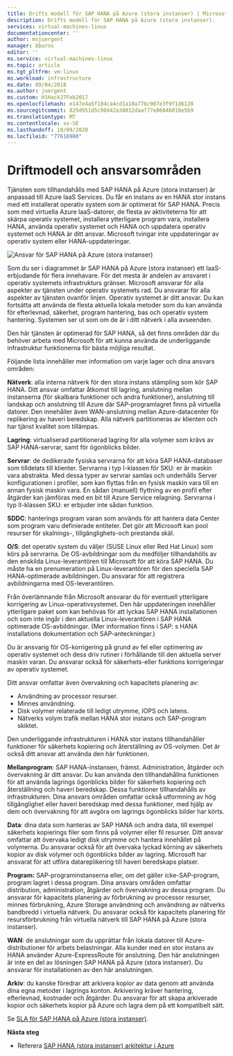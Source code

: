 ```yaml
---
title: Drifts modell för SAP HANA på Azure (stora instanser) | Microsoft Docs
description: Drifts modell för SAP HANA på Azure (stora instanser).
services: virtual-machines-linux
documentationcenter: ''
author: msjuergent
manager: bburns
editor: ''
ms.service: virtual-machines-linux
ms.topic: article
ms.tgt_pltfrm: vm-linux
ms.workload: infrastructure
ms.date: 09/04/2018
ms.author: juergent
ms.custom: H1Hack27Feb2017
ms.openlocfilehash: e147e4a5f104ca4cd1a10a776c907e3f9f1d6128
ms.sourcegitcommit: 829d951d5c90442a38012daaf77e86046018e5b9
ms.translationtype: MT
ms.contentlocale: sv-SE
ms.lasthandoff: 10/09/2020
ms.locfileid: "77616980"
---
```

# <a name="operations-model-and-responsibilities"></a>Driftmodell och ansvarsområden

Tjänsten som tillhandahålls med SAP HANA på Azure (stora instanser) är anpassad till Azure IaaS Services. Du får en instans av en HANA stor instans med ett installerat operativ system som är optimerat för SAP HANA. Precis som med virtuella Azure IaaS-datorer, de flesta av aktiviteterna för att skärpa operativ systemet, installera ytterligare program vara, installera HANA, använda operativ systemet och HANA och uppdatera operativ systemet och HANA är ditt ansvar. Microsoft tvingar inte uppdateringar av operativ system eller HANA-uppdateringar.

![Ansvar för SAP HANA på Azure (stora instanser)](./media/hana-overview-architecture/image2-responsibilities.png)

Som du ser i diagrammet är SAP HANA på Azure (stora instanser) ett IaaS-erbjudande för flera innehavare. För det mesta är andelen av ansvaret i operativ systemets infrastrukturs gränser. Microsoft ansvarar för alla aspekter av tjänsten under operativ systemets rad. Du ansvarar för alla aspekter av tjänsten ovanför linjen. Operativ systemet är ditt ansvar. Du kan fortsätta att använda de flesta aktuella lokala metoder som du kan använda för efterlevnad, säkerhet, program hantering, bas och operativ system hantering. Systemen ser ut som om de är i ditt nätverk i alla avseenden.

Den här tjänsten är optimerad för SAP HANA, så det finns områden där du behöver arbeta med Microsoft för att kunna använda de underliggande infrastruktur funktionerna för bästa möjliga resultat.

Följande lista innehåller mer information om varje lager och dina ansvars områden:

**Nätverk**: alla interna nätverk för den stora instans stämpling som kör SAP HANA. Ditt ansvar omfattar åtkomst till lagring, anslutning mellan instanserna (för skalbara funktioner och andra funktioner), anslutning till landskap och anslutning till Azure där SAP-programlagret finns på virtuella datorer. Den innehåller även WAN-anslutning mellan Azure-datacenter för replikering av haveri beredskap. Alla nätverk partitioneras av klienten och har tjänst kvalitet som tillämpas.

**Lagring**: virtualiserad partitionerad lagring för alla volymer som krävs av SAP HANA-servrar, samt för ögonblicks bilder. 

**Servrar**: de dedikerade fysiska servrarna för att köra SAP HANA-databaser som tilldelats till klienter. Servrarna i typ I-klassen för SKU: er är maskin vara abstrakta. Med dessa typer av servrar samlas och underhålls Server konfigurationen i profiler, som kan flyttas från en fysisk maskin vara till en annan fysisk maskin vara. En sådan (manuell) flyttning av en profil efter åtgärder kan jämföras med en bit till Azure Service relagning. Servrarna i typ II-klassen SKU: er erbjuder inte sådan funktion.

**SDDC**: hanterings program varan som används för att hantera data Center som program varu definierade entiteter. Det gör att Microsoft kan pool resurser för skalnings-, tillgänglighets-och prestanda skäl.

**O/S**: det operativ system du väljer (SUSE Linux eller Red Hat Linux) som körs på servrarna. De OS-avbildningar som du medföljer tillhandahölls av den enskilda Linux-leverantören till Microsoft för att köra SAP HANA. Du måste ha en prenumeration på Linux-leverantören för den speciella SAP HANA-optimerade avbildningen. Du ansvarar för att registrera avbildningarna med OS-leverantören. 

Från överlämnande från Microsoft ansvarar du för eventuell ytterligare korrigering av Linux-operativsystemet. Den här uppdateringen innehåller ytterligare paket som kan behövas för att lyckas SAP HANA installationen och som inte ingår i den aktuella Linux-leverantören i SAP HANA optimerade OS-avbildningar. (Mer information finns i SAP: s HANA installations dokumentation och SAP-anteckningar.) 

Du är ansvarig för OS-korrigering på grund av fel eller optimering av operativ systemet och dess driv rutiner i förhållande till den aktuella server maskin varan. Du ansvarar också för säkerhets-eller funktions korrigeringar av operativ systemet. 

Ditt ansvar omfattar även övervakning och kapacitets planering av:

- Användning av processor resurser.
- Minnes användning.
- Disk volymer relaterade till ledigt utrymme, IOPS och latens.
- Nätverks volym trafik mellan HANA stor instans och SAP-program skiktet.

Den underliggande infrastrukturen i HANA stor instans tillhandahåller funktioner för säkerhets kopiering och återställning av OS-volymen. Det är också ditt ansvar att använda den här funktionen.

**Mellanprogram**: SAP HANA-instansen, främst. Administration, åtgärder och övervakning är ditt ansvar. Du kan använda den tillhandahållna funktionen för att använda lagrings ögonblicks bilder för säkerhets kopiering och återställning och haveri beredskap. Dessa funktioner tillhandahålls av infrastrukturen. Dina ansvars områden omfattar också utformning av hög tillgänglighet eller haveri beredskap med dessa funktioner, med hjälp av dem och övervakning för att avgöra om lagrings ögonblicks bilder har körts.

**Data**: dina data som hanteras av SAP HANA och andra data, till exempel säkerhets kopierings filer som finns på volymer eller fil resurser. Ditt ansvar omfattar att övervaka ledigt disk utrymme och hantera innehållet på volymerna. Du ansvarar också för att övervaka lyckad körning av säkerhets kopior av disk volymer och ögonblicks bilder av lagring. Microsoft har ansvarat för att utföra datareplikering till haveri beredskaps platser.

**Program:** SAP-programinstanserna eller, om det gäller icke-SAP-program, program lagret i dessa program. Dina ansvars områden omfattar distribution, administration, åtgärder och övervakning av dessa program. Du ansvarar för kapacitets planering av förbrukning av processor resurser, minnes förbrukning, Azure Storage användning och användning av nätverks bandbredd i virtuella nätverk. Du ansvarar också för kapacitets planering för resursförbrukning från virtuella nätverk till SAP HANA på Azure (stora instanser).

**WAN**: de anslutningar som du upprättar från lokala datorer till Azure-distributioner för arbets belastningar. Alla kunder med en stor instans av HANA använder Azure-ExpressRoute för anslutning. Den här anslutningen är inte en del av lösningen SAP HANA på Azure (stora instanser). Du ansvarar för installationen av den här anslutningen.

**Arkiv**: du kanske föredrar att arkivera kopior av data genom att använda dina egna metoder i lagrings konton. Arkivering kräver hantering, efterlevnad, kostnader och åtgärder. Du ansvarar för att skapa arkiverade kopior och säkerhets kopior på Azure och lagra dem på ett kompatibelt sätt.

Se [SLA för SAP HANA på Azure (stora instanser)](https://azure.microsoft.com/support/legal/sla/sap-hana-large/).

**Nästa steg**
- Referera [SAP HANA (stora instanser) arkitektur i Azure](hana-architecture.md)
